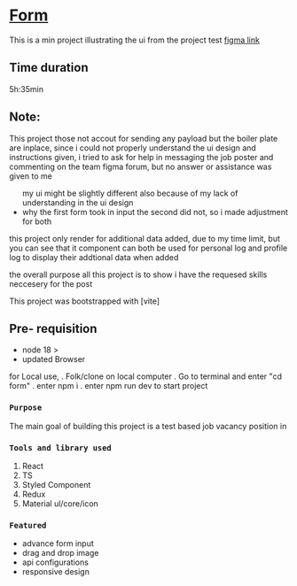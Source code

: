 # [Form](https://blog-dashboard-three.vercel.app/)

This is a min project illustrating the ui from the project test [figma link ](https://www.figma.com/file/tXFWdUJrMoapZZ9xaf6AOX/React-%2B-API-task?node-id=0%3A1&t=zbl9uKlFokzGTst0-0)

## Time duration

5h:35min

## Note:

This project those not accout for sending any payload but the boiler plate are inplace, since i could not properly understand the ui design and instructions given, i tried to ask for help in messaging the job poster and commenting on the team figma forum, but no answer or assistance was given to me

 <ul>my ui might be slightly different also because of my lack of understanding in the ui design 
  <li>why the first form took in input the second did not, so i made adjustment for both 
  </li>
</ul>
 this project only render for additional data  added, due to my time limit, but you can see that it component can both be used for personal log and profile log to display their addtional data when added

the overall purpose all this project is to show i have the requesed skills neccesery for the post

This project was bootstrapped with [vite]

## Pre- requisition

<ul>
<li>node 18 ></li>
<li>updated Browser</li>
</ul>

for Local use,
. Folk/clone on local computer
. Go to terminal and enter "cd form"
. enter npm i
. enter npm run dev to start project

### `Purpose`

The main goal of building this project is a test based job vacancy position in <copany>

### `Tools and library used`

<ol>
  <li>React </li>
   <li> TS </li>
   <li> Styled Component </li>
   <li> Redux </li>
   <li> Material ul/core/icon</li>
</ol>

### `Featured`

<ul>
  <li>advance form input </li>
  <li> drag and drop image  </li>
  <li> api configurations  </li>
  <li> responsive design</li>
</ul>
